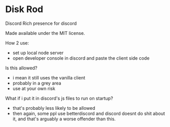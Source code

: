 # Disk Rod

Discord Rich presence for discord

Made available under the MIT license.

How 2 use:
- set up local node server
- open developer console in discord and paste the client side code

Is this allowed?
- i mean it still uses the vanilla client
- probably in a grey area
- use at your own risk

What if i put it in discord's js files to run on startup?
- that's probably less likely to be allowed
- then again, some ppl use betterdiscord and discord doesnt do shit about it, and that's arguably a worse offender than this.